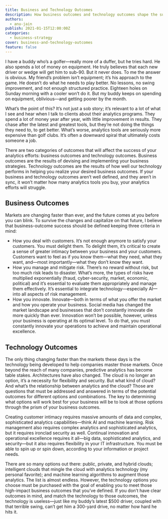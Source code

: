 ```yaml
---
title: Business and Technology Outcomes
description: How business outcomes and technology outcomes shape the success of your analytics efforts.
authors:
  - anu-jain
publish: 2021-01-15T12:00:00Z
categories:
  - business-strategy
cover: business-and-technology-outcomes
feature: false
---
```


I have a buddy who’s a golfer—really more of a duffer, but he tries hard. He also spends a lot of money on equipment. He truly believes that each new driver or wedge will get him to sub-90. But it never does. To me the answer is obvious. My friend’s problem isn’t equipment; it’s his approach to the game. He doesn’t do what he needs to play better. No lessons, no swing improvement, and not enough structured practice. Eighteen holes on Sunday morning with a cooler won’t do it. But my buddy keeps on spending on equipment, oblivious—and getting poorer by the month.

What’s the point of this? It’s not just a sob story; it’s relevant to a lot of what I see and hear when I talk to clients about their analytics programs. They spend a lot of money year after year, with little improvement in results. They chase after the latest and greatest tools, but they’re not doing the things they need to, to get better. What’s worse, analytics tools are seriously more expensive than golf clubs. It’s often a downward spiral that ultimately costs someone a job.

There are two categories of outcomes that will affect the success of your analytics efforts: business outcomes and technology outcomes. Business outcomes are the results of devising and implementing your business strategies. Technology outcomes are the results of how well our technology performs in helping you realize your desired business outcomes. If your business and technology outcomes aren’t well defined, and they aren’t in sync, it won’t matter how many analytics tools you buy, your analytics efforts will struggle.

## Business Outcomes

Markets are changing faster than ever, and the future comes at you before you can blink. To survive the changes and capitalize on that future, I believe that business-outcome success should be defined keeping three criteria in mind:
- How you deal with customers. It’s not enough anymore to satisfy your customers. You must delight them. To delight them, it’s critical to create a sense of greater intimacy between your business and your customers. Customers want to feel as if you know them—what they need, what they want, and—most importantly—what they don’t know they want.
- How you manage and mitigate risk. There’s no reward without risk, but too much risk leads to disaster. What’s more, the types of risks have multiplied exponentially (fraud, cyber-security, market, economic, political) and it’s essential to evaluate them appropriately and manage them effectively. It’s essential to integrate technology—especially AI—into all aspects of risk management.
- How you innovate. Innovate—both in terms of what you offer the market and how you operate your business. Social media has changed the market landscape and businesses that don’t constantly innovate die more quickly than ever. Innovation won’t be possible, however, unless your business is operating at its optimal level. To do that, you must constantly innovate your operations to achieve and maintain operational excellence.

## Technology Outcomes

The only thing changing faster than the markets these days is the technology being developed to help companies master those markets. Once beyond the reach of many companies, predictive analytics has become table stakes. Architectures have also changed. The cloud is no longer an option, it’s a necessity for flexibility and security. But what kind of cloud? And what’s the relationship between analytics and the cloud? Those are questions that must be addressed and answered in terms of the potential outcomes for different options and combinations. The key to determining what options will work best for your business will be to look at those options through the prism of your business outcomes.

Creating customer intimacy requires massive amounts of data and complex, sophisticated analytics capabilities—think AI and machine learning. Risk management also requires complex analytics and sophisticated analytics, but it requires ironclad security as well. Continual innovation and operational excellence requires it all—big data, sophisticated analytics, and security—but it also requires flexibility in your IT infrastructure. You must be able to spin up or spin down, according to your information or project needs.

There are so many options out there: public, private, and hybrid clouds; intelligent clouds that mingle the cloud with analytics technology (my personal favorite); and machine learning algorithms to augment those analytics. The list is almost endless. However, the technology options you choose must be purchased with the goal of enabling you to meet those high-impact business outcomes that you’ve defined. If you don’t have clear outcomes in mind, and match the technology to those outcomes, the technology is useless—just like my buddy’s latest $500 driver, coupled with that terrible swing, can’t get him a 300-yard drive, no matter how hard he hits it.